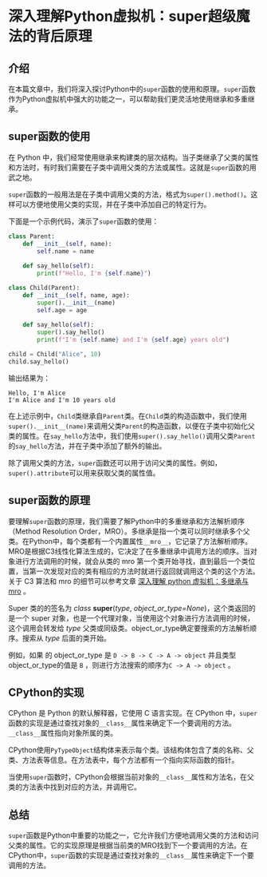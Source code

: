 # 深入理解Python虚拟机：super超级魔法的背后原理

## 介绍

在本篇文章中，我们将深入探讨Python中的`super`函数的使用和原理。`super`函数作为Python虚拟机中强大的功能之一，可以帮助我们更灵活地使用继承和多重继承。

## super函数的使用

在 Python 中，我们经常使用继承来构建类的层次结构。当子类继承了父类的属性和方法时，有时我们需要在子类中调用父类的方法或属性。这就是`super`函数的用武之地。

`super`函数的一般用法是在子类中调用父类的方法，格式为`super().method()`。这样可以方便地使用父类的实现，并在子类中添加自己的特定行为。

下面是一个示例代码，演示了`super`函数的使用：

```python
class Parent:
    def __init__(self, name):
        self.name = name
    
    def say_hello(self):
        print(f"Hello, I'm {self.name}")

class Child(Parent):
    def __init__(self, name, age):
        super().__init__(name)
        self.age = age
    
    def say_hello(self):
        super().say_hello()
        print(f"I'm {self.name} and I'm {self.age} years old")

child = Child("Alice", 10)
child.say_hello()
```

输出结果为：

```
Hello, I'm Alice
I'm Alice and I'm 10 years old
```

在上述示例中，`Child`类继承自`Parent`类。在`Child`类的构造函数中，我们使用`super().__init__(name)`来调用父类`Parent`的构造函数，以便在子类中初始化父类的属性。在`say_hello`方法中，我们使用`super().say_hello()`调用父类`Parent`的`say_hello`方法，并在子类中添加了额外的输出。

除了调用父类的方法，`super`函数还可以用于访问父类的属性。例如，`super().attribute`可以用来获取父类的属性值。

## super函数的原理

要理解`super`函数的原理，我们需要了解Python中的多重继承和方法解析顺序（Method Resolution Order，MRO）。多继承是指一个类可以同时继承多个父类。在Python中，每个类都有一个内置属性`__mro__`，它记录了方法解析顺序。MRO是根据C3线性化算法生成的，它决定了在多重继承中调用方法的顺序。当对象进行方法调用的时候，就会从类的 mro 第一个类开始寻找，直到最后一个类位置，当第一次发现对应的类有相应的方法时就进行返回就调用这个类的这个方法。关于 C3 算法和 mro 的细节可以参考文章 [深入理解 python 虚拟机：多继承与 mro](https://github.com/Chang-LeHung/dive-into-cpython/blob/master/obsy/04mro.md#深入理解-python-虚拟机多继承与-mro) 。

Super 类的的签名为 *class* **super**(*type*, *object_or_type=None*)，这个类返回的是一个 super 对象，也是一个代理对象，当使用这个对象进行方法调用的时候，这个调用会转发给 *type* 父类或同级类。object_or_type确定要搜索的方法解析顺序。搜索从 *type* 后面的类开始。

例如，如果 的 object_or_type 是 `D -> B -> C -> A -> object` 并且类型object_or_type的值是 `B` ，则进行方法搜索的顺序为`C -> A -> object` 。

## CPython的实现

CPython 是 Python 的默认解释器，它使用 C 语言实现。在 CPython 中，`super`函数的实现是通过查找对象的`__class__`属性来确定下一个要调用的方法。`__class__`属性指向对象所属的类。

CPython使用`PyTypeObject`结构体来表示每个类。该结构体包含了类的名称、父类、方法表等信息。在方法表中，每个方法都有一个指向实际函数的指针。

当使用`super`函数时，CPython会根据当前对象的`__class__`属性和方法名，在父类的方法表中找到对应的方法，并调用它。

## 总结

`super`函数是Python中重要的功能之一，它允许我们方便地调用父类的方法和访问父类的属性。它的实现原理是根据当前类的MRO找到下一个要调用的方法。在CPython中，`super`函数的实现是通过查找对象的`__class__`属性来确定下一个要调用的方法。

